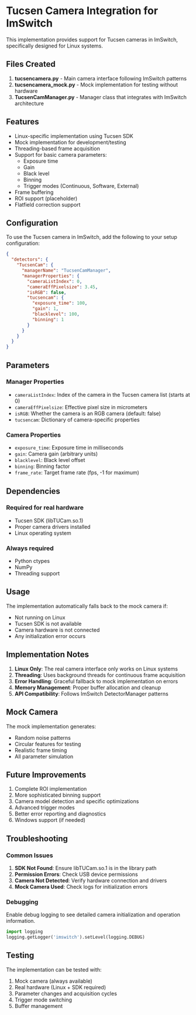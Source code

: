 # Tucsen Camera Integration for ImSwitch

This implementation provides support for Tucsen cameras in ImSwitch, specifically designed for Linux systems.

## Files Created

1. **tucsencamera.py** - Main camera interface following ImSwitch patterns
2. **tucsencamera_mock.py** - Mock implementation for testing without hardware
3. **TucsenCamManager.py** - Manager class that integrates with ImSwitch architecture

## Features

- Linux-specific implementation using Tucsen SDK
- Mock implementation for development/testing
- Threading-based frame acquisition
- Support for basic camera parameters:
  - Exposure time
  - Gain
  - Black level
  - Binning
  - Trigger modes (Continuous, Software, External)
- Frame buffering
- ROI support (placeholder)
- Flatfield correction support

## Configuration

To use the Tucsen camera in ImSwitch, add the following to your setup configuration:

```json
{
  "detectors": {
    "TucsenCam": {
      "managerName": "TucsenCamManager",
      "managerProperties": {
        "cameraListIndex": 0,
        "cameraEffPixelsize": 3.45,
        "isRGB": false,
        "tucsencam": {
          "exposure_time": 100,
          "gain": 1,
          "blacklevel": 100,
          "binning": 1
        }
      }
    }
  }
}
```

## Parameters

### Manager Properties
- `cameraListIndex`: Index of the camera in the Tucsen camera list (starts at 0)
- `cameraEffPixelsize`: Effective pixel size in micrometers
- `isRGB`: Whether the camera is an RGB camera (default: false)
- `tucsencam`: Dictionary of camera-specific properties

### Camera Properties
- `exposure_time`: Exposure time in milliseconds
- `gain`: Camera gain (arbitrary units)
- `blacklevel`: Black level offset
- `binning`: Binning factor
- `frame_rate`: Target frame rate (fps, -1 for maximum)

## Dependencies

### Required for real hardware
- Tucsen SDK (libTUCam.so.1)
- Proper camera drivers installed
- Linux operating system

### Always required
- Python ctypes
- NumPy
- Threading support

## Usage

The implementation automatically falls back to the mock camera if:
- Not running on Linux
- Tucsen SDK is not available
- Camera hardware is not connected
- Any initialization error occurs

## Implementation Notes

1. **Linux Only**: The real camera interface only works on Linux systems
2. **Threading**: Uses background threads for continuous frame acquisition
3. **Error Handling**: Graceful fallback to mock implementation on errors
4. **Memory Management**: Proper buffer allocation and cleanup
5. **API Compatibility**: Follows ImSwitch DetectorManager patterns

## Mock Camera

The mock implementation generates:
- Random noise patterns
- Circular features for testing
- Realistic frame timing
- All parameter simulation

## Future Improvements

1. Complete ROI implementation
2. More sophisticated binning support
3. Camera model detection and specific optimizations
4. Advanced trigger modes
5. Better error reporting and diagnostics
6. Windows support (if needed)

## Troubleshooting

### Common Issues

1. **SDK Not Found**: Ensure libTUCam.so.1 is in the library path
2. **Permission Errors**: Check USB device permissions
3. **Camera Not Detected**: Verify hardware connection and drivers
4. **Mock Camera Used**: Check logs for initialization errors

### Debugging

Enable debug logging to see detailed camera initialization and operation information.

```python
import logging
logging.getLogger('imswitch').setLevel(logging.DEBUG)
```

## Testing

The implementation can be tested with:
1. Mock camera (always available)
2. Real hardware (Linux + SDK required)
3. Parameter changes and acquisition cycles
4. Trigger mode switching
5. Buffer management
